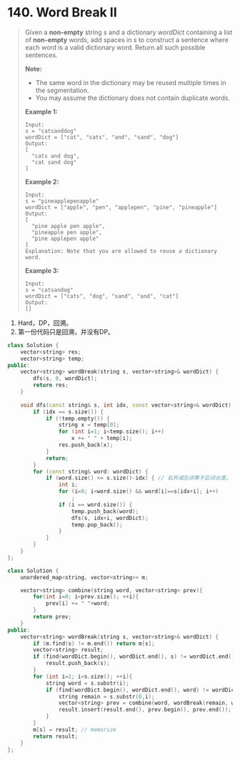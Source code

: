 # 140. Word Break II

> Given a **non-empty** string *s* and a dictionary *wordDict* containing a list of **non-empty** words, add spaces in *s* to construct a sentence where each word is a valid dictionary word. Return all such possible sentences.
>
> **Note:**
>
> - The same word in the dictionary may be reused multiple times in the segmentation.
> - You may assume the dictionary does not contain duplicate words.
>
> **Example 1:**
>
> ```
> Input:
> s = "catsanddog"
> wordDict = ["cat", "cats", "and", "sand", "dog"]
> Output:
> [
>   "cats and dog",
>   "cat sand dog"
> ]
> ```
>
> **Example 2:**
>
> ```
> Input:
> s = "pineapplepenapple"
> wordDict = ["apple", "pen", "applepen", "pine", "pineapple"]
> Output:
> [
>   "pine apple pen apple",
>   "pineapple pen apple",
>   "pine applepen apple"
> ]
> Explanation: Note that you are allowed to reuse a dictionary word.
> ```
>
> **Example 3:**
>
> ```
> Input:
> s = "catsandog"
> wordDict = ["cats", "dog", "sand", "and", "cat"]
> Output:
> []
> ```

1. Hard，DP，回溯。
2. 第一份代码只是回溯，并没有DP。

```cpp
class Solution {
    vector<string> res;
    vector<string> temp;
public:
    vector<string> wordBreak(string s, vector<string>& wordDict) {
        dfs(s, 0, wordDict);
        return res;
    }
    
    void dfs(const string& s, int idx, const vector<string>& wordDict) {
        if (idx == s.size()) {
            if (!temp.empty()) {
                string x = temp[0];
                for (int i=1; i<temp.size(); i++)
                    x += " " + temp[i];
                res.push_back(x);
            }
            return;
        }
        for (const string& word: wordDict) {
            if (word.size() <= s.size()-idx) { // 右开减左闭等于区间长度。
                int i;
                for (i=0; i<word.size() && word[i]==s[idx+i]; i++)
                    ;
                if (i == word.size()) {
                    temp.push_back(word);
                    dfs(s, idx+i, wordDict);
                    temp.pop_back();
                }
            }
        }
    }
};
```

```cpp
class Solution {
    unordered_map<string, vector<string>> m;

    vector<string> combine(string word, vector<string> prev){
        for(int i=0; i<prev.size(); ++i){
            prev[i] += " "+word;
        }
        return prev;
    }
public:
    vector<string> wordBreak(string s, vector<string>& wordDict) {
        if (m.find(s) != m.end()) return m[s];
        vector<string> result;
        if (find(wordDict.begin(), wordDict.end(), s) != wordDict.end()) {
            result.push_back(s);
        }
        for (int i=1; i<s.size(); ++i){
            string word = s.substr(i);
            if (find(wordDict.begin(), wordDict.end(), word) != wordDict.end()) {
                string remain = s.substr(0,i);
                vector<string> prev = combine(word, wordBreak(remain, wordDict));
                result.insert(result.end(), prev.begin(), prev.end());
            }
        }
        m[s] = result; // memorize
        return result;
    }
};
```

